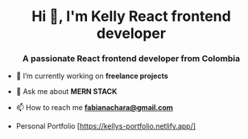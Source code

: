 <h1 align="center">Hi 👋, I'm Kelly React frontend developer</h1>
<h3 align="center">A passionate React frontend developer from Colombia</h3>



- 🔭 I’m currently working on **freelance projects**

- 💬 Ask me about **MERN STACK**

- 📫 How to reach me **fabianachara@gmail.com**

- Personal Portfolio [https://kellys-portfolio.netlify.app/]


